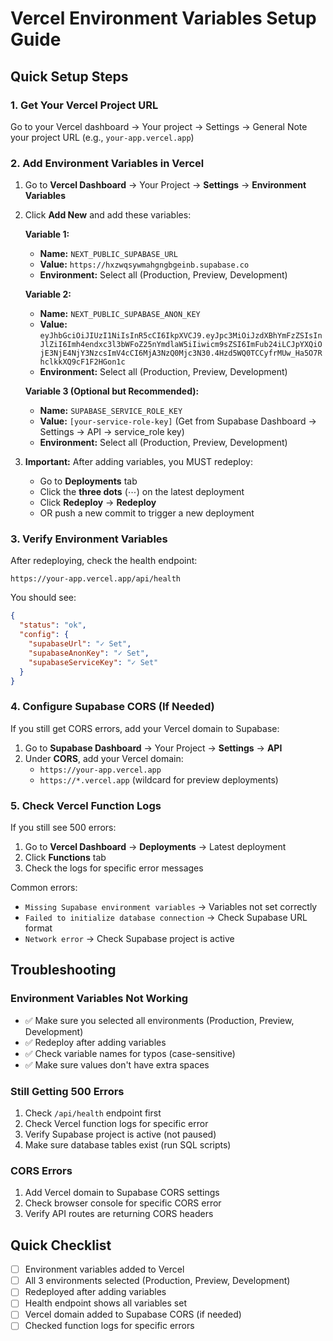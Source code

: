 # Vercel Environment Variables Setup Guide

## Quick Setup Steps

### 1. Get Your Vercel Project URL

Go to your Vercel dashboard → Your project → Settings → General
Note your project URL (e.g., `your-app.vercel.app`)

### 2. Add Environment Variables in Vercel

1. Go to **Vercel Dashboard** → Your Project → **Settings** → **Environment Variables**

2. Click **Add New** and add these variables:

   **Variable 1:**

   - **Name:** `NEXT_PUBLIC_SUPABASE_URL`
   - **Value:** `https://hxzwqsywmahgngbgeinb.supabase.co`
   - **Environment:** Select all (Production, Preview, Development)

   **Variable 2:**

   - **Name:** `NEXT_PUBLIC_SUPABASE_ANON_KEY`
   - **Value:** `eyJhbGciOiJIUzI1NiIsInR5cCI6IkpXVCJ9.eyJpc3MiOiJzdXBhYmFzZSIsInJlZiI6Imh4endxc3l3bWFoZ25nYmdlaW5iIiwicm9sZSI6ImFub24iLCJpYXQiOjE3NjE4NjY3NzcsImV4cCI6MjA3NzQ0Mjc3N30.4Hzd5WQ0TCCyfrMUw_Ha5O7RhclkkXQ9cF1F2HGon1c`
   - **Environment:** Select all (Production, Preview, Development)

   **Variable 3 (Optional but Recommended):**

   - **Name:** `SUPABASE_SERVICE_ROLE_KEY`
   - **Value:** `[your-service-role-key]` (Get from Supabase Dashboard → Settings → API → service_role key)
   - **Environment:** Select all (Production, Preview, Development)

3. **Important:** After adding variables, you MUST redeploy:
   - Go to **Deployments** tab
   - Click the **three dots** (⋯) on the latest deployment
   - Click **Redeploy** → **Redeploy**
   - OR push a new commit to trigger a new deployment

### 3. Verify Environment Variables

After redeploying, check the health endpoint:

```
https://your-app.vercel.app/api/health
```

You should see:

```json
{
  "status": "ok",
  "config": {
    "supabaseUrl": "✓ Set",
    "supabaseAnonKey": "✓ Set",
    "supabaseServiceKey": "✓ Set"
  }
}
```

### 4. Configure Supabase CORS (If Needed)

If you still get CORS errors, add your Vercel domain to Supabase:

1. Go to **Supabase Dashboard** → Your Project → **Settings** → **API**
2. Under **CORS**, add your Vercel domain:
   - `https://your-app.vercel.app`
   - `https://*.vercel.app` (wildcard for preview deployments)

### 5. Check Vercel Function Logs

If you still see 500 errors:

1. Go to **Vercel Dashboard** → **Deployments** → Latest deployment
2. Click **Functions** tab
3. Check the logs for specific error messages

Common errors:

- `Missing Supabase environment variables` → Variables not set correctly
- `Failed to initialize database connection` → Check Supabase URL format
- `Network error` → Check Supabase project is active

## Troubleshooting

### Environment Variables Not Working

- ✅ Make sure you selected all environments (Production, Preview, Development)
- ✅ Redeploy after adding variables
- ✅ Check variable names for typos (case-sensitive)
- ✅ Make sure values don't have extra spaces

### Still Getting 500 Errors

1. Check `/api/health` endpoint first
2. Check Vercel function logs for specific error
3. Verify Supabase project is active (not paused)
4. Make sure database tables exist (run SQL scripts)

### CORS Errors

1. Add Vercel domain to Supabase CORS settings
2. Check browser console for specific CORS error
3. Verify API routes are returning CORS headers

## Quick Checklist

- [ ] Environment variables added to Vercel
- [ ] All 3 environments selected (Production, Preview, Development)
- [ ] Redeployed after adding variables
- [ ] Health endpoint shows all variables set
- [ ] Vercel domain added to Supabase CORS (if needed)
- [ ] Checked function logs for specific errors
